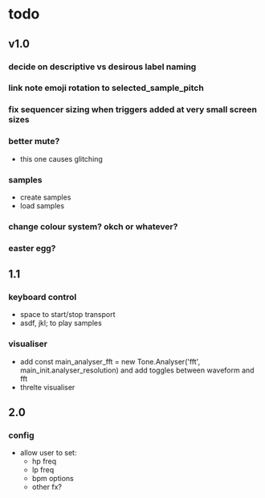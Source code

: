 # todo

## v1.0

### decide on descriptive vs desirous label naming

### link note emoji rotation to selected_sample_pitch

### fix sequencer sizing when triggers added at very small screen sizes

### better mute?

- this one causes glitching

### samples

- create samples
- load samples

### change colour system? okch or whatever?

### easter egg?

## 1.1

### keyboard control

- space to start/stop transport
- asdf, jkl; to play samples

### visualiser

- add const main_analyser_fft = new Tone.Analyser('fft', main_init.analyser_resolution) and add toggles between waveform and fft
- threlte visualiser

## 2.0

### config

- allow user to set:
  - hp freq
  - lp freq
  - bpm options
  - other fx?

